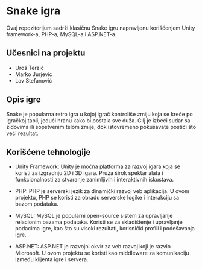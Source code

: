 # Snake igra

Ovaj repozitorijum sadrži klasičnu Snake igru napravljenu korišćenjem Unity framework-a, PHP-a, MySQL-a i ASP.NET-a.

## Učesnici na projektu

- Uroš Terzić
- Marko Jurjević
- Lav Stefanović

## Opis igre

Snake je popularna retro igra u kojoj igrač kontroliše zmiju koja se kreće po igračkoj tabli, jedući hranu kako bi postala sve duža. Cilj je izbeći sudar sa zidovima ili sopstvenim telom zmije, dok istovremeno pokušavate postići što veći rezultat.

## Korišćene tehnologije
- Unity Framework: Unity je moćna platforma za razvoj igara koja se koristi za izgradnju 2D i 3D igara. Pruža širok spektar alata i funkcionalnosti za stvaranje zanimljivih i interaktivnih iskustava.

- PHP: PHP je serverski jezik za dinamički razvoj veb aplikacija. U ovom projektu, PHP se koristi za obradu serverske logike i interakciju sa bazom podataka.

- MySQL: MySQL je popularni open-source sistem za upravljanje relacionim bazama podataka. Koristi se za skladištenje i upravljanje podacima igre, kao što su visoki rezultati, korisnički profili i podešavanja igre.

- ASP.NET: ASP.NET je razvojni okvir za veb razvoj koji je razvio Microsoft. U ovom projektu se koristi kao middleware za komunikaciju između klijenta igre i servera.
